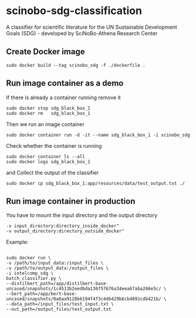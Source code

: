 # scinobo-sdg-classification
A classifier for scientific literature for the UN Sustainable Development Goals (SDG) - developed by SciNoBo-Athena Research Center

## Create Docker image

```
sudo docker build --tag scinobo_sdg -f ./dockerfile .
```

## Run image container as a demo

If there is already a container running remove it

```
sudo docker stop sdg_black_box_1
sudo docker rm   sdg_black_box_1
``` 

Then we run an image container 

```
sudo docker container run -d -it --name sdg_black_box_1 -i scinobo_sdg
```

Check whether the container is running

```
sudo docker container ls --all
sudo docker logs sdg_black_box_1
``` 

and Collect the output of the classifier
 
 ```
 sudo docker cp sdg_black_box_1:app/resources/data/test_output.txt ./
```
 

## Run image container in production

You have to mount the input directory and the output directory

```
-v input_directory:directory_inside_docker"
-v output_directory:directory_outside_docker"
``` 

Example:

 ```

sudo docker run \
-v /path/to/input_data:/input_files \
-v /path/to/output_data:/output_files \
-i intelcomp_sdg \
batch_classifier.py \
--distilbert_path=/app/distilbert-base-uncased/snapshots/1c4513b2eedbda136f57676a34eea67aba266e5c/ \
--bert_path=/app/bert-base-uncased/snapshots/0a6aa9128b6194f4f3c4db429b6cb4891cdb421b/ \
--data_path=/input_files/test_input.txt \
--out_path=/output_files/test_output.txt
